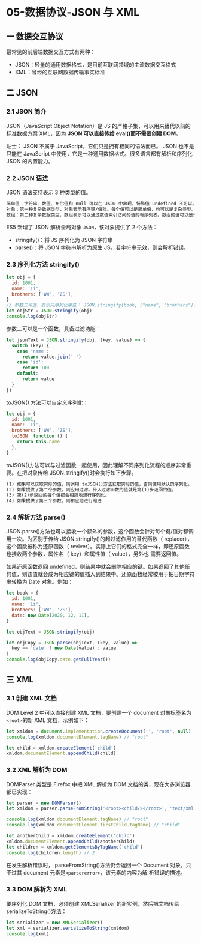 # 05-数据协议-JSON 与 XML

## 一 数据交互协议

最常见的前后端数据交互方式有两种：

- JSON：轻量的通用数据格式，是目前互联网领域的主流数据交互格式
- XML：曾经的互联网数据传输事实标准

## 二 JSON

### 2.1 JSON 简介

JSON（JavaScript Object Notation）是 JS 的严格子集，可以用来替代以前的标准数据方案 XML，因为 **JSON 可以直接传给 eval()而不需要创建 DOM**。

贴士： JSON 不属于 JavaScript，它们只是拥有相同的语法而已。 JSON 也不是只能在 JavaScript 中使用，它是一种通用数据格式。很多语言都有解析和序列化 JSON 的内置能力。

### 2.2 JSON 语法

JSON 语法支持表示 3 种类型的值。

```txt
简单值：字符串、数值、布尔值和 null 可以在 JSON 中出现，特殊值 undefined 不可以。如："Hello world!"
对象：第一种复杂数据类型，对象表示有序键/值对。每个值可以是简单值，也可以是复杂类型。
数组：第二种复杂数据类型，数组表示可以通过数值索引访问的值的有序列表。数组的值可以是任意类型，包括简单值、对象，甚至其他数组。
```

ES5 新增了 JSON 解析全局对象 `JSON`，该对象提供了 2 个方法：

- stringify()：将 JS 序列化为 JSON 字符串
- parse()：将 JSON 字符串解析为原生 JS，若字符串无效，则会解析错误。

### 2.3 序列化方法 stringify()

```js
let obj = {
  id: 1001,
  name: 'Li',
  brothers: ['WW', 'ZS'],
}
// 参数二可选，表示只序列化哪些： JSON.stringify(book, ["name", "brothers"])
let objStr = JSON.stringify(obj)
console.log(objStr)
```

参数二可以是一个函数，具备过滤功能：

```js
let jsonText = JSON.stringify(obj, (key, value) => {
  switch (key) {
    case 'name':
      return value.join('-')
    case 'id':
      return 100
    default:
      return value
  }
})
```

toJSON() 方法可以自定义序列化：

```js
let obj = {
  id: 1001,
  name: 'Li',
  brothers: ['WW', 'ZS'],
  toJSON: function () {
    return this.name
  },
}
```

toJSON()方法可以与过滤函数一起使用，因此理解不同序列化流程的顺序非常重要。在把对象传给 JSON.stringify()时会执行如下步骤。

```txt
(1) 如果可以获取实际的值，则调用 toJSON()方法获取实际的值，否则使用默认的序列化。
(2) 如果提供了第二个参数，则应用过滤。传入过滤函数的值就是第(1)步返回的值。
(3) 第(2)步返回的每个值都会相应地进行序列化。
(4) 如果提供了第三个参数，则相应地进行缩进
```

### 2.4 解析方法 parse()

JSON.parse()方法也可以接收一个额外的参数，这个函数会针对每个键/值对都调用一次。为区别于传给 JSON.stringify()的起过滤作用的替代函数（ replacer），这个函数被称为还原函数（ reviver）。实际上它们的格式完全一样，即还原函数也接收两个参数，属性名（ key）和属性值（ value），另外也
需要返回值。

如果还原函数返回 undefined，则结果中就会删除相应的键。如果返回了其他任何值，则该值就会成为相应键的值插入到结果中。还原函数经常被用于把日期字符串转换为 Date 对象。例如：

```js
let book = {
  id: 1001,
  name: 'Li',
  brothers: ['WW', 'ZS'],
  date: new Date(2020, 12, 11),
}

let objText = JSON.stringify(obj)

let objCopy = JSON.parse(objText, (key, value) =>
  key == 'date' ? new Date(value) : value
)
console.log(objCopy.date.getFullYear())
```

## 三 XML

### 3.1 创建 XML 文档

DOM Level 2 中可以直接创建 XML 文档，要创建一个 document 对象标签名为`<root>`的新 XML 文档，示例如下：

```js
let xmldom = document.implementation.createDocument('', 'root', null)
console.log(xmldom.documentElement.tagName) // "root"

let child = xmldom.createElement('child')
xmldom.documentElement.appendChild(child)
```

### 3.2 XML 解析为 DOM

DOMParser 类型是 Firefox 中把 XML 解析为 DOM 文档的类，现在大多浏览器都已实现：

```js
let parser = new DOMParser()
let xmldom = parser.parseFromString('<root><child/></root>', 'text/xml')

console.log(xmldom.documentElement.tagName) // "root"
console.log(xmldom.documentElement.firstChild.tagName) // "child"

let anotherChild = xmldom.createElement('child')
xmldom.documentElement.appendChild(anotherChild)
let children = xmldom.getElementsByTagName('child')
console.log(children.length) // 2
```

在发生解析错误时， parseFromString()方法仍会返回一个 Document 对象，只不过其 document 元素是`<parsererror>`，该元素的内容为解
析错误的描述。

### 3.3 DOM 解析为 XML

要序列化 DOM 文档，必须创建 XMLSerializer 的新实例，然后把文档传给 serializeToString()方法：

```js
let serializer = new XMLSerializer()
let xml = serializer.serializeToString(xmldom)
console.log(xml)
```
